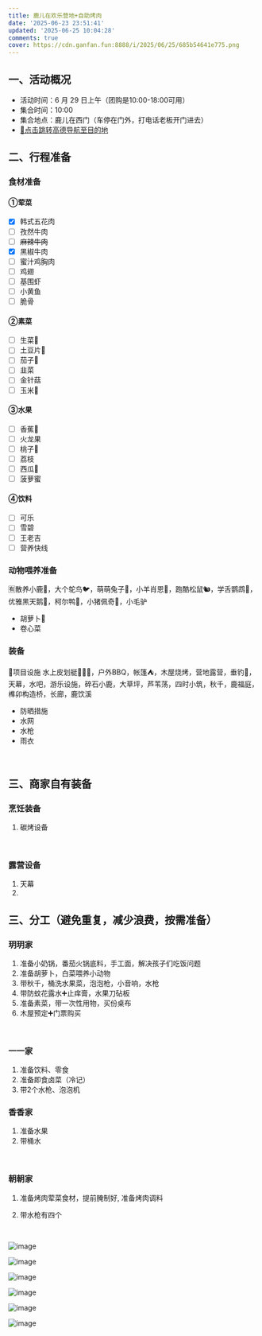 ```yaml
---
title: 鹿儿在欢乐营地+自助烤肉
date: '2025-06-23 23:51:41'
updated: '2025-06-25 10:04:28'
comments: true
cover: https://cdn.ganfan.fun:8888/i/2025/06/25/685b54641e775.png
---
```




## 一、活动概况

* 活动时间：6 月 29 日上午（团购是10:00-18:00可用）
* 集合时间：10:00
* 集合地点：鹿儿在西门（车停在门外，打电话老板开门进去）
* [📌点击跳转高德导航至目的地](https://surl.amap.com/wWUzqQh1u0ca)

## 二、行程准备

### 食材准备

#### ①荤菜

* [X] 韩式五花肉
* [ ] 孜然牛肉
* [ ] ~~麻辣牛肉~~
* [X] 黑椒牛肉
* [ ] 蜜汁鸡胸肉
* [ ] 鸡翅
* [ ] 基围虾
* [ ] 小黄鱼
* [ ] 脆骨

#### ②素菜

* [ ] 生菜🥬
* [ ] 土豆片🥔
* [ ] 茄子🍆
* [ ] 韭菜
* [ ] 金针菇
* [ ] 玉米🌽

#### ③水果

* [ ] 香蕉🍌
* [ ] 火龙果
* [ ] 桃子🍑
* [ ] 荔枝
* [ ] 西瓜🍉
* [ ] 菠萝蜜

#### ④饮料

* [ ] 可乐
* [ ] 雪碧
* [ ] 王老吉
* [ ] 营养快线

### 动物喂养准备

🈶️散养小鹿🦌，大个鸵鸟🐦，萌萌兔子🐇，小羊肖恩🐑，跑酷松鼠🐿️，学舌鹦鹉🦜，优雅黑天鹅🦢，柯尔鸭🦆，小猪佩奇🐷，小毛驴

* 胡萝卜🥕
* 卷心菜

### 装备

🌈项目设施 水上皮划艇🚣🏻‍♀️，户外BBQ，帐篷⛺，木屋烧烤，营地露营，垂钓🎣，天幕，水吧，游乐设施，碎石小鹿，大草坪，芦苇荡，四时小筑，秋千，鹿福庭，榫卯构造桥，长廊，鹿饮溪

* 防晒措施
* 水网
* 水枪
* 雨衣

‍

## 三、商家自有装备

### 烹饪装备

1. 碳烤设备

‍

### 露营设备

1. 天幕
2. ‍

## 三、分工（避免重复，减少浪费，按需准备）

### 玥玥家

1. 准备小奶锅，番茄火锅底料，手工面，解决孩子们吃饭问题
2. 准备胡萝卜，白菜喂养小动物
3. 带秋千，桶洗水果菜，泡泡枪，小音响，水枪
4. 带防蚊花露水➕止痒膏，水果刀砧板
5. 准备素菜，带一次性用物，买份桌布
6. 木屋预定➕门票购买

‍

### 一一家

1. 准备饮料、零食
2. 准备即食卤菜（冷记）
3. 带2个水枪、泡泡机

### 香香家

1. 准备水果
2. 带桶水

‍

### 朝朝家

1. 准备烤肉荤菜食材，提前腌制好, 准备烤肉调料
2. 带水枪有四个

    ‍

​![image](https://cdn.ganfan.fun:8888//i/2025/06/26/685ca2cead28a.png)​

​![image](https://cdn.ganfan.fun:8888//i/2025/06/26/685ca2d2bca7b.png)​

​![image](https://cdn.ganfan.fun:8888//i/2025/06/26/685ca2d5324c8.png)​

​![image](https://cdn.ganfan.fun:8888/thumbnails/a4dfa466bbc753cc758ca6ba4bcca1ee.png)​

​![image](https://cdn.ganfan.fun:8888/thumbnails/81d0119c667f1528d9b95cf369133db1.png)​

​![image](https://cdn.ganfan.fun:8888/thumbnails/cded6e5a06dedf832c60162f686fb853.png)​
